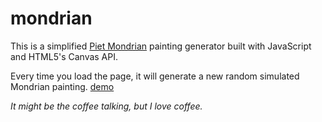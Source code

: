 mondrian
========

This is a simplified [Piet Mondrian](https://en.wikipedia.org/wiki/Piet_Mondrian) painting generator built with JavaScript and HTML5's Canvas API. 

Every time you load the page, it will generate a new random simulated Mondrian painting. [demo](http://gregwario.github.io/mondrian/)

*It might be the coffee talking, but I love coffee.*
